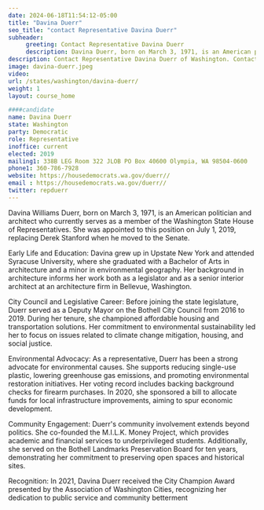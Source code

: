 ```yaml
---
date: 2024-06-18T11:54:12-05:00
title: "Davina Duerr"
seo_title: "contact Representative Davina Duerr"
subheader:
     greeting: Contact Representative Davina Duerr
     description: Davina Duerr, born on March 3, 1971, is an American politician affiliated with the Democratic Party. She assumed office as a member of the Washington House of Representatives, representing District 1-Position 1, in 2019.
description: Contact Representative Davina Duerr of Washington. Contact information for Davina Duerr includes email address, phone number, and mailing address.
image: davina-duerr.jpeg
video:
url: /states/washington/davina-duerr/
weight: 1
layout: course_home

####candidate
name: Davina Duerr
state: Washington
party: Democratic
role: Representative
inoffice: current
elected: 2019
mailing1: 338B LEG Room 322 JLOB PO Box 40600 Olympia, WA 98504-0600
phone1: 360-786-7928
website: https://housedemocrats.wa.gov/duerr//
email : https://housedemocrats.wa.gov/duerr//
twitter: repduerr
---
```

Davina Williams Duerr, born on March 3, 1971, is an American politician and architect who currently serves as a member of the Washington State House of Representatives. She was appointed to this position on July 1, 2019, replacing Derek Stanford when he moved to the Senate.

Early Life and Education:
Davina grew up in Upstate New York and attended Syracuse University, where she graduated with a Bachelor of Arts in architecture and a minor in environmental geography. Her background in architecture informs her work both as a legislator and as a senior interior architect at an architecture firm in Bellevue, Washington.

City Council and Legislative Career:
Before joining the state legislature, Duerr served as a Deputy Mayor on the Bothell City Council from 2016 to 2019. During her tenure, she championed affordable housing and transportation solutions. Her commitment to environmental sustainability led her to focus on issues related to climate change mitigation, housing, and social justice.

Environmental Advocacy:
As a representative, Duerr has been a strong advocate for environmental causes. She supports reducing single-use plastic, lowering greenhouse gas emissions, and promoting environmental restoration initiatives. Her voting record includes backing background checks for firearm purchases. In 2020, she sponsored a bill to allocate funds for local infrastructure improvements, aiming to spur economic development.

Community Engagement:
Duerr's community involvement extends beyond politics. She co-founded the M.I.L.K. Money Project, which provides academic and financial services to underprivileged students. Additionally, she served on the Bothell Landmarks Preservation Board for ten years, demonstrating her commitment to preserving open spaces and historical sites.

Recognition:
In 2021, Davina Duerr received the City Champion Award presented by the Association of Washington Cities, recognizing her dedication to public service and community betterment
